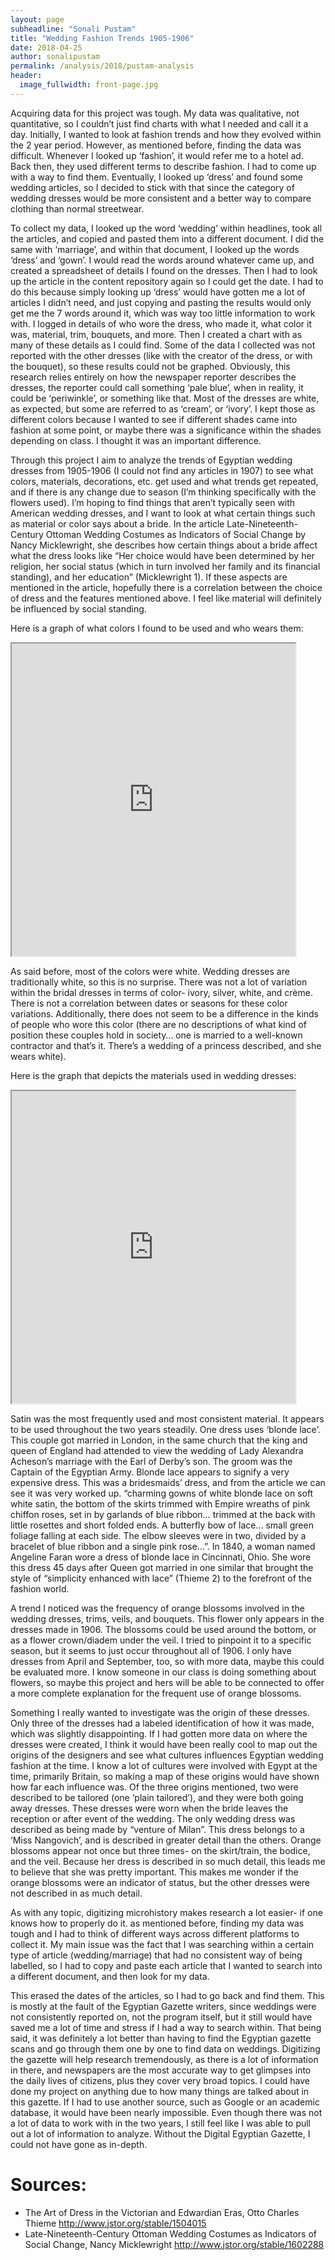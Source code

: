 ```yaml
---
layout: page
subheadline: "Sonali Pustam"
title: "Wedding Fashion Trends 1905-1906"
date: 2018-04-25
author: sonalipustam
permalink: /analysis/2018/pustam-analysis
header:
  image_fullwidth: front-page.jpg
---
```


Acquiring data for this project was tough. My data was qualitative, not quantitative, so I couldn’t just find charts with what I needed and call it a day. Initially, I wanted to look at fashion trends and how they evolved within the 2 year period. However, as mentioned before, finding the data was difficult. Whenever I looked up ‘fashion’, it would refer me to a hotel ad. Back then, they used different terms to describe fashion. I had to come up with a way to find them. Eventually, I looked up ‘dress’ and found some wedding articles, so I decided to stick with that since the category of wedding dresses would be more consistent and a better way to compare clothing than normal streetwear.

To collect my data, I looked up the word ‘wedding’ within headlines, took all the articles, and copied and pasted them into a different document. I did the same with ‘marriage’, and within that document, I looked up the words ‘dress’ and ‘gown’. I would read the words around whatever came up, and created a spreadsheet of details I found on the dresses. Then I had to look up the article in the content repository again so I could get the date. I had to do this because simply looking up ‘dress’ would have gotten me a lot of articles I didn’t need, and just copying and pasting the results would only get me the 7 words around it, which was way too little information to work with. I logged in details of who wore the dress, who made it, what color it was, material, trim, bouquets, and more. Then I created a chart with as many of these details as I could find. Some of the data I collected was not reported with the other dresses (like with the creator of the dress, or with the bouquet), so these results could not be graphed. Obviously, this research relies entirely on how the newspaper reporter describes the dresses, the reporter could call something ‘pale blue’, when in reality, it could be ‘periwinkle’, or something like that. Most of the dresses are white, as expected, but some are referred to as ‘cream’, or ‘ivory’. I kept those as different colors because I wanted to see if different shades came into fashion at some point, or maybe there was a significance within the shades depending on class. I thought it was an important difference.

Through this project I aim to analyze the trends of Egyptian wedding dresses from 1905-1906 (I could not find any articles in 1907) to see what colors, materials, decorations, etc. get used and what trends get repeated, and if there is any change due to season (I’m thinking specifically with the flowers used). I’m hoping to find things that aren’t typically seen with American wedding dresses, and I want to look at what certain things such as material or color says about a bride. In the article Late-Nineteenth-Century Ottoman Wedding Costumes as Indicators of Social Change by Nancy Micklewright, she describes how certain things about a bride affect what the dress looks like “Her choice would have been determined by her religion, her social status (which in turn involved her family and its financial standing), and her education” (Micklewright 1). If these aspects are mentioned in the article, hopefully there is a correlation between the choice of dress and the features mentioned above. I feel like material will definitely be influenced by social standing.

Here is a graph of what colors I found to be used and who wears them:
<iframe src="https://public.tableau.com/views/whocoloranddate/Sheet1?:showVizHome=no&:embed=true" align="center" width="90%" height="500"></iframe>

As said before, most of the colors were white. Wedding dresses are traditionally white, so this is no surprise. There was not a lot of variation within the bridal dresses in terms of color- ivory, silver, white, and crème. There is not a correlation between dates or seasons for these color variations. Additionally, there does not seem to be a difference in the kinds of people who wore this color (there are no descriptions of what kind of position these couples hold in society… one is married to a well-known contractor and that’s it. There’s a wedding of a princess described, and she wears white).

Here is the graph that depicts the materials used in wedding dresses:
<iframe src="https://public.tableau.com/views/materialsdate/Sheet1?:showVizHome=no&:embed=true" align="center" width="90%" height="500"></iframe>

Satin was the most frequently used and most consistent material. It appears to be used throughout the two years steadily. One dress uses ‘blonde lace’. This couple got married in London, in the same church that the king and queen of England had attended to view the wedding of Lady Alexandra Acheson’s marriage with the Earl of Derby’s son. The groom was the Captain of the Egyptian Army. Blonde lace appears to signify a very expensive dress. This was a bridesmaids’ dress, and from the article we can see it was very worked up. “charming gowns of white blonde lace on soft white satin, the bottom of the skirts trimmed with Empire wreaths of pink chiffon roses, set in by garlands of blue ribbon… trimmed at the back with little rosettes and short folded ends. A butterfly bow of lace… small green foliage falling at each side. The elbow sleeves were in two, divided by a bracelet of blue ribbon and a single pink rose…”. In 1840, a woman named Angeline Faran wore a dress of blonde lace in Cincinnati, Ohio. She wore this dress 45 days after Queen got married in one similar that brought the style of “simplicity enhanced with lace” (Thieme 2) to the forefront of the fashion world.

A trend I noticed was the frequency of orange blossoms involved in the wedding dresses, trims, veils, and bouquets. This flower only appears in the dresses made in 1906. The blossoms could be used around the bottom, or as a flower crown/diadem under the veil. I tried to pinpoint it to a specific season, but it seems to just occur throughout all of 1906. I only have dresses from April and September, too, so with more data, maybe this could be evaluated more. I know someone in our class is doing something about flowers, so maybe this project and hers will be able to be connected to offer a more complete explanation for the frequent use of orange blossoms.

Something I really wanted to investigate was the origin of these dresses. Only three of the dresses had a labeled identification of how it was made, which was slightly disappointing. If I had gotten more data on where the dresses were created, I think it would have been really cool to map out the origins of the designers and see what cultures influences Egyptian wedding fashion at the time. I know a lot of cultures were involved with Egypt at the time, primarily Britain, so making a map of these origins would have shown how far each influence was. Of the three origins mentioned, two were described to be tailored (one ‘plain tailored’), and they were both going away dresses. These dresses were worn when the bride leaves the reception or after event of the wedding. The only wedding dress was described as being made by “venture of Milan”. This dress belongs to a ‘Miss Nangovich’, and is described in greater detail than the others. Orange blossoms appear not once but three times- on the skirt/train, the bodice, and the veil. Because her dress is described in so much detail, this leads me to believe that she was pretty important. This makes me wonder if the orange blossoms were an indicator of status, but the other dresses were not described in as much detail.

As with any topic, digitizing microhistory makes research a lot easier- if one knows how to properly do it. as mentioned before, finding my data was tough and I had to think of different ways across different platforms to collect it. My main issue was the fact that I was searching within a certain type of article (wedding/marriage) that had no consistent way of being labelled, so I had to copy and paste each article that I wanted to search into a different document, and then look for my data.

This erased the dates of the articles, so I had to go back and find them. This is mostly at the fault of the Egyptian Gazette writers, since weddings were not consistently reported on, not the program itself, but it still would have saved me a lot of time and stress if I had a way to search within. That being said, it was definitely a lot better than having to find the Egyptian gazette scans and go through them one by one to find data on weddings. Digitizing the gazette will help research tremendously, as there is a lot of information in there, and newspapers are the most accurate way to get glimpses into the daily lives of citizens, plus they cover very broad topics. I could have done my project on anything due to how many things are talked about in this gazette. If I had to use another source, such as Google or an academic database, it would have been nearly impossible. Even though there was not a lot of data to work with in the two years, I still feel like I was able to pull out a lot of information to analyze. Without the Digital Egyptian Gazette, I could not have gone as in-depth.

# Sources:
- The Art of Dress in the Victorian and Edwardian Eras, Otto Charles Thieme http://www.jstor.org/stable/1504015
- Late-Nineteenth-Century Ottoman Wedding Costumes as Indicators of Social Change, Nancy Micklewright http://www.jstor.org/stable/1602288
